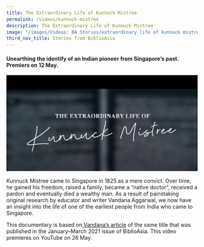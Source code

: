 ```yaml
---
title: The Extraordinary Life of Kunnuck Mistree
permalink: /videos/kunnuck-mistree
description: The Extraordinary Life of Kunnuck Mistree
image: "/images/Videos: BA Stories/extraordinary life of kunnuck mistree.png"
third_nav_title: Stories from BiblioAsia
---
```

#### Unearthing the identify of an Indian pioneer from Singapore’s past. Premiers on 12 May.

![Unearthing the identify of an Indian pioneer from Singapore’s past](/images/Videos:%20BA%20Stories/extraordinary%20life%20of%20kunnuck%20mistree.png)

Kunnuck Mistree came to Singapore in 1825 as a mere convict. Over time, he gained his freedom, raised a family, became a “native doctor”, received a pardon and eventually died a wealthy man. As a result of painstaking original research by educator and writer Vandana Aggarwal, we now have an insight into the life of one of the earliest people from India who came to Singapore. 

This documentary is based on[ Vandana’s article](/vol-16/issue-4/jan-mar-2021/kunnuck) of the same title that was published in the January–March 2021 issue of BiblioAsia. This video premieres on YouTube on 26 May.
